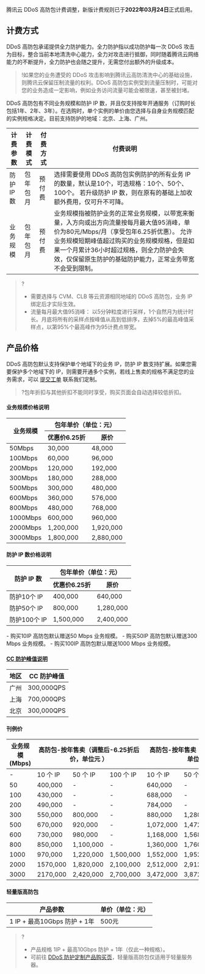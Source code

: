 腾讯云 DDoS 高防包计费调整，新版计费规则已于**2022年03月24日**正式启用。


## 计费方式
DDoS 高防包承诺提供全力防护能力。全力防护指以成功防护每一次 DDoS 攻击为目标，整合当前本地清洗中心能力，全力对攻击进行抵御，同时随着腾讯云网络能力的不断提升，全力防护也会随之提升，无需您付出额外的升级成本。

>!如果您的业务遭受的 DDoS 攻击影响到腾讯云高防清洗中心的基础设施，则腾讯云保留压制流量的权利。DDoS 高防包实例受到流量压制时，可能对您的业务造成一定影响，例如业务访问流量可能会被限速，甚至被封堵。

DDoS 高防包有不同业务规模和防护 IP 数，并且仅支持按年开通服务（订购时长包括1年、2年、3年）。在选购时，单个实例的单价由您选择与自身业务规模匹配的实例规格决定。目前支持防护的地域：北京、上海、广州。

| 计费参数 | 计费模式 | 付费方式 | 付费说明                                                     |
| -------- | -------- | -------- | ------------------------------------------------------------ |
| 防护 IP 数 | 包年包月 | 预付费   | 选择需要使用 DDoS 高防包实例防护的所有业务 IP 的数量，默认是10个，可选规格：10个、50个、100个。   若升级防护 IP 数，则在原有的基础上加收额外费用，仅可升不可降。 |
| 业务规模 | 包年包月 | 预付费   | 业务规模指被防护业务的正常业务规模，以带宽来衡量，入方向或出方向流量按每月最大值95消峰，单价为80元/Mbps/月（享受包年6.25折优惠）。  允许业务规模短期峰值超过购买的业务规模规格，但是如果一个月累计36小时超过规格，则全力防护会失效，仅保留原生防护的基础防护能力，正常业务带宽不会受到限制。 |


>?
>- 需要选择与 CVM、CLB 等云资源相同地域的 DDoS 高防包，业务 IP 绑定后才实际生效。
>- 流量每月最大值95消峰： 以5分钟粒度进行采样，1个自然月为统计时长。月底将所有的采样点按峰值从高到低排序，去掉5%的最高峰值采样点，以第95%个最高峰作为95计费点带宽。

## 产品价格

DDoS 高防包默认支持保护单个地域下的业务 IP，防护 IP 数支持扩展。如果您需要保护多个地域下的 IP，则需要开通多个实例，若线上售卖的规格不满足您的业务需求，可以 [提交工单](https://console.cloud.tencent.com/workorder/category) 联系我们定制。
>?包年折扣与其他折扣不能同时享受，购买页面会自动选择较低折扣。
>
#### 业务规模价格说明
<table>
<thead>
<tr>
<th  rowspan=2 >业务规模</th>
<th colspan=2 >包年单价（单位：元）</th>
</tr>
<tr>
<th>优惠价6.25折</th>
<th>原价</th>
</tr>
</thead>
<tbody>
<tr>
<td>50Mbps</td>
<td>30,000</td>
<td>48,000</td>
</tr>
<tr>
<td>100Mbps</td>
<td>60,000</td>
<td>96,000</td>
</tr>
<tr>
<td>200Mbps</td>
<td>120,000</td>
<td>192,000</td>
</tr>
<tr>
<td>300Mbps</td>
<td>180,000</td>
<td>288,000</td>
</tr>
<tr>
<td>500Mbps</td>
<td>300,000</td>
<td>480,000</td>
</tr>
<tr>
<td>600Mbps</td>
<td>360,000</td>
<td>576,000</td>
</tr>
<tr>
<td>800Mbps</td>
<td>480,000</td>
<td>768,000</td>
</tr>
<tr>
<td>1000Mbps</td>
<td>600,000</td>
<td>960,000</td>
</tr>
<tr>
<td>2000Mbps</td>
<td>1,200,000</td>
<td>1,920,000</td>
</tr>
<tr>
<td>3000Mbps</td>
<td>1,800,000</td>
<td>2,880,000</td>
</tr>
</tbody></table>

#### 防护 IP 数价格说明	
<table>
<thead>
<tr>
<th  rowspan=2 >防护 IP 数</th>
<th colspan=2 >包年单价（单位：元）</th>
</tr>
<tr>
<th>优惠价6.25折</th>
<th>原价</th>
</tr>
</thead>
<tbody>
<tr>
<td>防护10个 IP</td>
<td>400,000</td>
<td>640,000</td>
</tr>
<tr>
<td>防护50个 IP</td>
<td>800,000</td>
<td>1,280,000</td>
</tr>
<tr>
<td>防护100个 IP</td>
<td>1,500,000</td>
<td>2,400,000</td>
</tr>
</tbody></table>

<dx-alert infotype="explain" title="">
- 购买10IP 高防包默认赠送50 Mbps 业务规模。
- 购买50IP 高防包默认赠送300 Mbps 业务规模。
- 购买100IP 高防包默认赠送1000 Mbps 业务规模。
</dx-alert>

#### [CC 防护峰值说明](id:txfh)

|地区|CC 防护峰值|
|----|---|
|广州|300,000QPS|
|上海|700,000QPS|
|北京|300,000QPS|

#### 刊例价
<table>
<thead>
<tr>
<th>业务规模(Mbps)</th>
<th colspan="3">高防包-按年售卖（调整后-6.25折后价，单位元 ）</th>
<th colspan="3">高防包-按年售卖（调整后-刊例价，单位元）</th>
</tr>
</thead>
<tbody>
<tr>
<td>-</td>
<td>10 个 IP</td>
<td>50 个 IP</td>
<td>100 个 IP</td>
<td>10 个 IP</td>
<td>50 个 IP</td>
<td>100 个 IP</td>
</tr>
<tr>
<td>50</td>
<td>400,000</td>
<td>-</td>
<td>-</td>
<td>640,000</td>
<td>-</td>
<td>-</td>
</tr>
<tr>
<td>100</td>
<td>430,000</td>
<td>-</td>
<td>-</td>
<td>688,000</td>
<td>-</td>
</tr>
<tr>
<td>200</td>
<td>490,000</td>
<td>-</td>
<td>-</td>
<td>784,000</td>
<td>-</td>
<td>-</td>
</tr>
<tr>
<td>300</td>
<td>550,000</td>
<td>800,000</td>
<td>-</td>
<td>880,000</td>
<td>1,280,000</td>
<td>-</td>
</tr>
<tr>
<td>500</td>
<td>670,000</td>
<td>920,000</td>
<td>-</td>
<td>1,072,000</td>
<td>1,472,000</td>
<td>-</td>
</tr>
<tr>
<td>600</td>
<td>730,000</td>
<td>980,000</td>
<td>-</td>
<td>1,168,000</td>
<td>1,568,000</td>
<td>-</td>
</tr>
<tr>
<td>800</td>
<td>850,000</td>
<td>1,100,000</td>
<td>-</td>
<td>1,360,000</td>
<td>1,760,000</td>
<td>-</td>
</tr>
<tr>
<td>1000</td>
<td>970,000</td>
<td>1,220,000</td>
<td>1,500,000</td>
<td>1,552,000</td>
<td>1,952,000</td>
<td>2,400,000</td>
</tr>
<tr>
<td>2000</td>
<td>1570,000</td>
<td>1,820,000</td>
<td>2,100,000</td>
<td>2,512,000</td>
<td>2,912,000</td>
<td>3,360,000</td>
</tr>
<tr>
<td>3000</td>
<td>2170,000</td>
<td>2,420,000</td>
<td>2,700,000</td>
<td>3,472,000</td>
<td>3,872,000</td>
<td>4,320,000</td>
</tr>
</tbody></table>



#### 轻量版高防包
| 产品参数                     | 单价（单位：元） |
| ---------------------------- | ---------------- |
| 1 IP + 最高10Gbps 防护 + 1年 | 500元            |

>?
>- 产品规格 1IP + 最高10Gbps 防护 + 1年（仅此一种规格）。
>- 可前往 [DDoS 防护定制产品购买页](https://buy.cloud.tencent.com/antiddos_sp#/)，轻量版高防包仅适用于轻量服务器。

